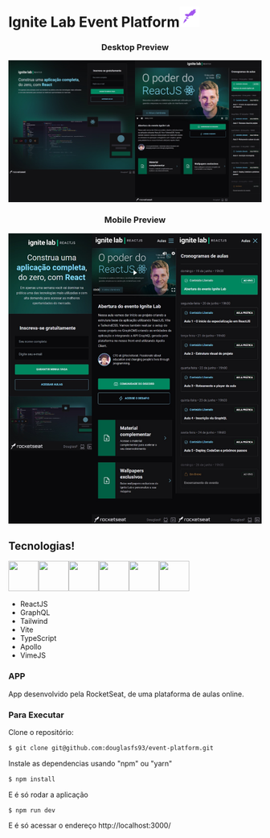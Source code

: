 <h1>Ignite Lab Event Platform<img src="https://raw.githubusercontent.com/douglasfs93/event-platform/master/src/assets/rocketSeat.png" height="40" width="40"></h1> 

<div align="center">

### Desktop Preview
<img src="https://raw.githubusercontent.com/douglasfs93/event-platform/master/src/assets/screenDesktop.jpg"> 

### Mobile Preview
<img src="https://raw.githubusercontent.com/douglasfs93/event-platform/master/src/assets/screenMobile.jpg">
</div>

## Tecnologias!
<img src="https://uxwing.com/wp-content/themes/uxwing/download/10-brands-and-social-media/graphql.png" height="60" width="60"><img src="https://upload.wikimedia.org/wikipedia/commons/thumb/d/d5/Tailwind_CSS_Logo.svg/2048px-Tailwind_CSS_Logo.svg.png" height="60" width="60"><img src="https://seeklogo.com/images/V/vite-logo-BFD4283991-seeklogo.com.png" height="60" width="60"><img src="https://www.typescripttutorial.net/wp-content/uploads/2020/04/favicon.png" height="60" width="60"><img src="https://static.cdnlogo.com/logos/a/17/apollo-graphql-compact.svg" height="60" width="60"><img src="https://avatars.githubusercontent.com/u/60735371?s=200&v=4" height="60" width="60">
 - ReactJS 
 - GraphQL 
 - Tailwind 
 - Vite 
 - TypeScript 
 - Apollo 
 - VimeJS 

 ### APP
App desenvolvido pela <a src="https://www.rocketseat.com.br/">RocketSeat</a>, de uma plataforma de aulas online.

### Para Executar

Clone o repositório:
```bash
$ git clone git@github.com:douglasfs93/event-platform.git
```

Instale as dependencias usando "npm" ou "yarn"
```bash
$ npm install
```

E é só rodar a aplicação
```
$ npm run dev
```

E é só acessar o endereço <a src="http://localhost:3000/">http://localhost:3000/</a>

